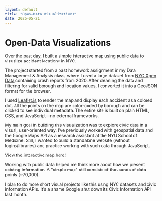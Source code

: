 ```yaml
---
layout: default
title: "Open-Data Visualizations"
date: 2025-05-21
---
```


# Open-Data Visualizations

Over the past day, I built a simple interactive map using public data to visualize accident locations in NYC.


The project started from a past homework assignment in my Data Management & Analysis class, where I used a large dataset from [NYC Open Data](https://opendata.cityofnewyork.us/) containing crash reports from 2020. After cleaning the data and filtering for valid borough and location values, I converted it into a GeoJSON format for the browser. 


I used [Leaflet.js](https://leafletjs.com/) to render the map and display each accident as a colored dot. All the points on the map are color-coded by borough and can be clicked to see individual metadata. The entire site is built on plain HTML, CSS, and JavaScript—no external frameworks.


My main goal in building this visualization was to explore civic data in a visual, user-oriented way. I've previously worked with geospatial data and the Google Maps API as a research assistant at the NYU School of Medicine. Still, I wanted to build a standalone website (without logins/libraries) and practice working with such data through JavaScript.


[View the interactive map here!](https://navunni.com/citibike-accident-visualization/)


Working with public data helped me think more about how we present existing information. A "simple map" still consists of thousands of data points (~70,000).


I plan to do more short visual projects like this using NYC datasets and civic information APIs. It's a shame Google shut down its Civic Information API last month.
